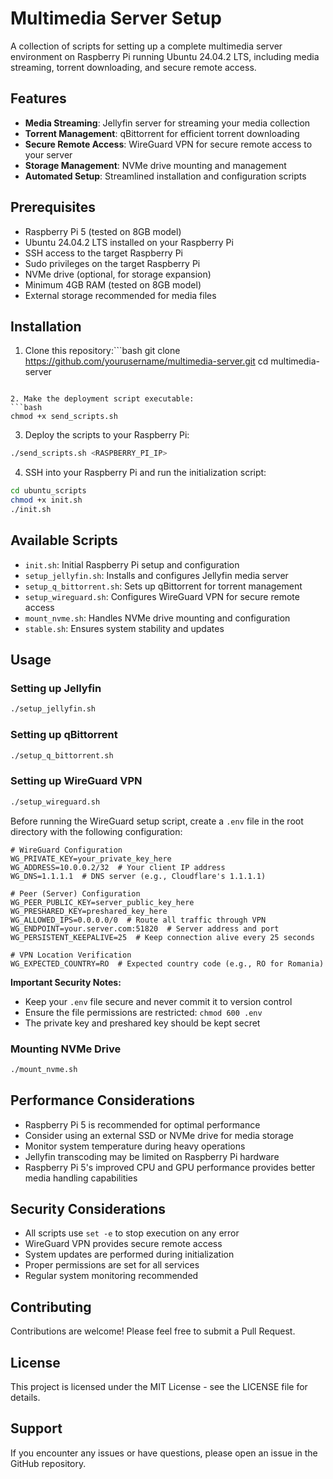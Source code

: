 # Multimedia Server Setup

A collection of scripts for setting up a complete multimedia server environment on Raspberry Pi running Ubuntu 24.04.2 LTS, including media streaming, torrent downloading, and secure remote access.

## Features

- **Media Streaming**: Jellyfin server for streaming your media collection
- **Torrent Management**: qBittorrent for efficient torrent downloading
- **Secure Remote Access**: WireGuard VPN for secure remote access to your server
- **Storage Management**: NVMe drive mounting and management
- **Automated Setup**: Streamlined installation and configuration scripts

## Prerequisites

- Raspberry Pi 5 (tested on 8GB model)
- Ubuntu 24.04.2 LTS installed on your Raspberry Pi
- SSH access to the target Raspberry Pi
- Sudo privileges on the target Raspberry Pi
- NVMe drive (optional, for storage expansion)
- Minimum 4GB RAM (tested on 8GB model)
- External storage recommended for media files

## Installation

1. Clone this repository:```bash
git clone https://github.com/yourusername/multimedia-server.git
cd multimedia-server
```

2. Make the deployment script executable:
```bash
chmod +x send_scripts.sh
```

3. Deploy the scripts to your Raspberry Pi:
```bash
./send_scripts.sh <RASPBERRY_PI_IP>
```

4. SSH into your Raspberry Pi and run the initialization script:
```bash
cd ubuntu_scripts
chmod +x init.sh
./init.sh
```

## Available Scripts

- `init.sh`: Initial Raspberry Pi setup and configuration
- `setup_jellyfin.sh`: Installs and configures Jellyfin media server
- `setup_q_bittorrent.sh`: Sets up qBittorrent for torrent management
- `setup_wireguard.sh`: Configures WireGuard VPN for secure remote access
- `mount_nvme.sh`: Handles NVMe drive mounting and configuration
- `stable.sh`: Ensures system stability and updates

## Usage

### Setting up Jellyfin
```bash
./setup_jellyfin.sh
```

### Setting up qBittorrent
```bash
./setup_q_bittorrent.sh
```

### Setting up WireGuard VPN
```bash
./setup_wireguard.sh
```

Before running the WireGuard setup script, create a `.env` file in the root directory with the following configuration:

```env
# WireGuard Configuration
WG_PRIVATE_KEY=your_private_key_here
WG_ADDRESS=10.0.0.2/32  # Your client IP address
WG_DNS=1.1.1.1  # DNS server (e.g., Cloudflare's 1.1.1.1)

# Peer (Server) Configuration
WG_PEER_PUBLIC_KEY=server_public_key_here
WG_PRESHARED_KEY=preshared_key_here
WG_ALLOWED_IPS=0.0.0.0/0  # Route all traffic through VPN
WG_ENDPOINT=your.server.com:51820  # Server address and port
WG_PERSISTENT_KEEPALIVE=25  # Keep connection alive every 25 seconds

# VPN Location Verification
WG_EXPECTED_COUNTRY=RO  # Expected country code (e.g., RO for Romania)
```

**Important Security Notes:**
- Keep your `.env` file secure and never commit it to version control
- Ensure the file permissions are restricted: `chmod 600 .env`
- The private key and preshared key should be kept secret

### Mounting NVMe Drive
```bash
./mount_nvme.sh
```

## Performance Considerations

- Raspberry Pi 5 is recommended for optimal performance
- Consider using an external SSD or NVMe drive for media storage
- Monitor system temperature during heavy operations
- Jellyfin transcoding may be limited on Raspberry Pi hardware
- Raspberry Pi 5's improved CPU and GPU performance provides better media handling capabilities

## Security Considerations

- All scripts use `set -e` to stop execution on any error
- WireGuard VPN provides secure remote access
- System updates are performed during initialization
- Proper permissions are set for all services
- Regular system monitoring recommended

## Contributing

Contributions are welcome! Please feel free to submit a Pull Request.

## License

This project is licensed under the MIT License - see the LICENSE file for details.

## Support

If you encounter any issues or have questions, please open an issue in the GitHub repository. 

